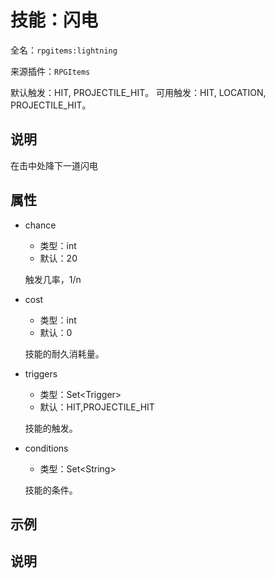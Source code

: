 # 技能：闪电

<!-- 本文件是通过游戏内 `/rpgitem gen-wiki` 命令生成的。 -->
<!-- 请只在对应的 "beginCustomXXXX" 与 "endCustomXXXX" 间编辑。  -->
<!-- 如果您想修改技能或其属性的描述， -->
<!-- 请修改 "resources/lang/zh_CN.yml" 中对应的项。 -->

全名：`rpgitems:lightning`

来源插件：`RPGItems`

默认触发：HIT, PROJECTILE_HIT。
可用触发：HIT, LOCATION, PROJECTILE_HIT。

<!-- beginCustomHeader -->
<!-- endCustomHeader -->

## 说明

在击中处降下一道闪电
<!-- beginCustomDescription -->
<!-- endCustomDescription -->

## 属性

* chance

  * 类型：int
  * 默认：20

  触发几率，1/n

* cost

  * 类型：int
  * 默认：0

  技能的耐久消耗量。

* triggers

  * 类型：Set&lt;Trigger&gt;
  * 默认：HIT,PROJECTILE_HIT

  技能的触发。

* conditions

  * 类型：Set&lt;String&gt;

  技能的条件。

<!-- beginCustomProperties -->
<!-- endCustomProperties -->

## 示例

<!-- beginCustomExample -->
<!-- endCustomExample -->

## 说明

<!-- beginCustomNote -->
<!-- endCustomNote -->
